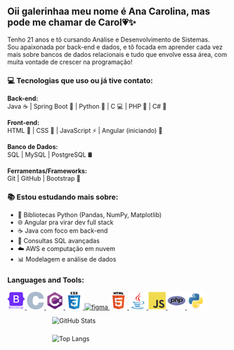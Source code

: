 ## Oii galerinhaa meu nome é Ana Carolina, mas pode me chamar de Carol💗✨  
Tenho 21 anos e tô cursando Análise e Desenvolvimento de Sistemas.  
Sou apaixonada por back-end e dados, e tô focada em aprender cada vez mais sobre bancos de dados relacionais e tudo que envolve essa área, com muita vontade de crescer na programação!


### 💻 Tecnologias que uso ou já tive contato:

**Back-end:**  
Java ☕ | Spring Boot 🌱 | Python 🐍 | C 💻 | PHP 🐘 | C# 🔧  

**Front-end:**  
HTML 💖 | CSS 🎀 | JavaScript ⚡ | Angular (iniciando) 🚀  

**Banco de Dados:**  
SQL | MySQL | PostgreSQL 🛢️  

**Ferramentas/Frameworks:**  
Git | GitHub | Bootstrap 🌸


### 📚 Estou estudando mais sobre:

- 🐼 Bibliotecas Python (Pandas, NumPy, Matplotlib)  
- 🌐 Angular pra virar dev full stack  
- ☕ Java com foco em back-end  
- 🧠 Consultas SQL avançadas  
- ☁️ AWS e computação em nuvem  
- 📊 Modelagem e análise de dados  

<h3 align="left">Languages and Tools:</h3>
<p align="left"> <a href="https://getbootstrap.com" target="_blank" rel="noreferrer"> <img src="https://raw.githubusercontent.com/devicons/devicon/master/icons/bootstrap/bootstrap-plain-wordmark.svg" alt="bootstrap" width="40" height="40"/> </a> <a href="https://www.cprogramming.com/" target="_blank" rel="noreferrer"> <img src="https://raw.githubusercontent.com/devicons/devicon/master/icons/c/c-original.svg" alt="c" width="40" height="40"/> </a> <a href="https://www.w3schools.com/cs/" target="_blank" rel="noreferrer"> <img src="https://raw.githubusercontent.com/devicons/devicon/master/icons/csharp/csharp-original.svg" alt="csharp" width="40" height="40"/> </a> <a href="https://www.w3schools.com/css/" target="_blank" rel="noreferrer"> <img src="https://raw.githubusercontent.com/devicons/devicon/master/icons/css3/css3-original-wordmark.svg" alt="css3" width="40" height="40"/> </a> <a href="https://www.figma.com/" target="_blank" rel="noreferrer"> <img src="https://www.vectorlogo.zone/logos/figma/figma-icon.svg" alt="figma" width="40" height="40"/> </a> <a href="https://www.w3.org/html/" target="_blank" rel="noreferrer"> <img src="https://raw.githubusercontent.com/devicons/devicon/master/icons/html5/html5-original-wordmark.svg" alt="html5" width="40" height="40"/> </a> <a href="https://www.java.com" target="_blank" rel="noreferrer"> <img src="https://raw.githubusercontent.com/devicons/devicon/master/icons/java/java-original.svg" alt="java" width="40" height="40"/> </a> <a href="https://developer.mozilla.org/en-US/docs/Web/JavaScript" target="_blank" rel="noreferrer"> <img src="https://raw.githubusercontent.com/devicons/devicon/master/icons/javascript/javascript-original.svg" alt="javascript" width="40" height="40"/> </a> <a href="https://www.php.net" target="_blank" rel="noreferrer"> <img src="https://raw.githubusercontent.com/devicons/devicon/master/icons/php/php-original.svg" alt="php" width="40" height="40"/> </a> <a href="https://www.python.org" target="_blank" rel="noreferrer"> <img src="https://raw.githubusercontent.com/devicons/devicon/master/icons/python/python-original.svg" alt="python" width="40" height="40"/> </a> </p>



<div style="display: flex; justify-content: center; gap: 10px; flex-wrap: wrap;">
  <img 
    src="https://github-readme-stats.vercel.app/api?username=souzaacarol&show_icons=true&theme=radical&locale=pt-br&custom_title=GitHub%20Stats%20da%20Carol" 
    alt="GitHub Stats" 
    style="width: 45%; min-width: 300px;"
  />

  <img 
    src="https://github-readme-stats.vercel.app/api/top-langs/?username=souzaacarol&layout=compact&theme=radical&locale=pt-br&custom_title=Linguagens%20Mais%20Usadas" 
    alt="Top Langs" 
    style="width: 45%; min-width: 300px;"
  />
</div>
